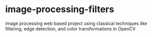 # image-processing-filters
 image processing  web based project using classical techniques like filtering, edge detection, and color transformations in OpenCV
